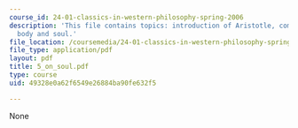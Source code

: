 ```yaml
---
course_id: 24-01-classics-in-western-philosophy-spring-2006
description: 'This file contains topics: introduction of Aristotle, comparison between
  body and soul.'
file_location: /coursemedia/24-01-classics-in-western-philosophy-spring-2006/49328e0a62f6549e26884ba90fe632f5_5_on_soul.pdf
file_type: application/pdf
layout: pdf
title: 5_on_soul.pdf
type: course
uid: 49328e0a62f6549e26884ba90fe632f5

---
```

None